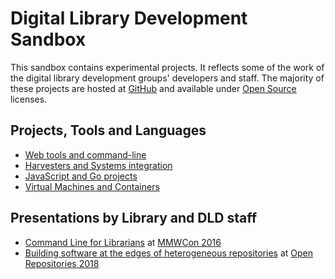 
# Digital Library Development Sandbox

This sandbox contains experimental projects. It reflects some of the
work of the digital library development groups' developers and staff.
The majority of these projects are hosted at [GitHub](https://github.com/caltechlibrary") and available under [Open Source](https://en.wikipedia.org/wiki/Open_source) licenses.

<!-- ## Articles and Musings -->

## Projects, Tools and Languages

+ [Web tools and command-line](web-and-cli-tools.html)
+ [Harvesters and Systems integration](harvesters-and-system-integration.html)
+ [JavaScript and Go projects](languages-and-tooling.html)
+ [Virtual Machines and Containers](virtual-machines-and-containers.html)

## Presentations by Library and DLD staff

+ [Command Line for Librarians](https://caltechlibrary.github.io/command-line-for-librarians/) at [MMWCon 2016](https://mmwcon.org/sessions/21)
+ [Building software at the edges of heterogeneous repositories](https://caltechlibrary.github.io/or2018-building-at-the-edges/) at [Open Repositories 2018](http://www.or2018.net/)


